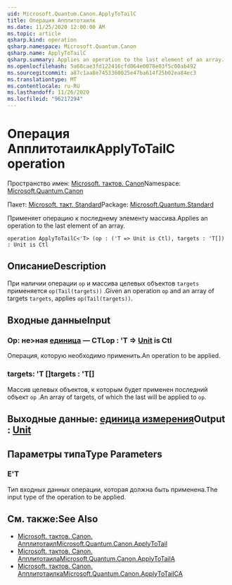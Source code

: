 ```yaml
---
uid: Microsoft.Quantum.Canon.ApplyToTailC
title: Операция Апплитотаилк
ms.date: 11/25/2020 12:00:00 AM
ms.topic: article
qsharp.kind: operation
qsharp.namespace: Microsoft.Quantum.Canon
qsharp.name: ApplyToTailC
qsharp.summary: Applies an operation to the last element of an array.
ms.openlocfilehash: 5a68cae3fd122416cfd064e0078e03f5c00ab492
ms.sourcegitcommit: a87c1aa8e7453360025e47ba614f25b02ea84ec3
ms.translationtype: MT
ms.contentlocale: ru-RU
ms.lasthandoff: 11/26/2020
ms.locfileid: "96217294"
---
```

# <a name="applytotailc-operation"></a><span data-ttu-id="a7db3-102">Операция Апплитотаилк</span><span class="sxs-lookup"><span data-stu-id="a7db3-102">ApplyToTailC operation</span></span>

<span data-ttu-id="a7db3-103">Пространство имен: [Microsoft. тактов. Canon](xref:Microsoft.Quantum.Canon)</span><span class="sxs-lookup"><span data-stu-id="a7db3-103">Namespace: [Microsoft.Quantum.Canon](xref:Microsoft.Quantum.Canon)</span></span>

<span data-ttu-id="a7db3-104">Пакет: [Microsoft. такт. Standard](https://nuget.org/packages/Microsoft.Quantum.Standard)</span><span class="sxs-lookup"><span data-stu-id="a7db3-104">Package: [Microsoft.Quantum.Standard](https://nuget.org/packages/Microsoft.Quantum.Standard)</span></span>


<span data-ttu-id="a7db3-105">Применяет операцию к последнему элементу массива.</span><span class="sxs-lookup"><span data-stu-id="a7db3-105">Applies an operation to the last element of an array.</span></span>

```qsharp
operation ApplyToTailC<'T> (op : ('T => Unit is Ctl), targets : 'T[]) : Unit is Ctl
```


## <a name="description"></a><span data-ttu-id="a7db3-106">Описание</span><span class="sxs-lookup"><span data-stu-id="a7db3-106">Description</span></span>

<span data-ttu-id="a7db3-107">При наличии операции `op` и массива целевых объектов `targets` применяется `op(Tail(targets))` .</span><span class="sxs-lookup"><span data-stu-id="a7db3-107">Given an operation `op` and an array of targets `targets`, applies `op(Tail(targets))`.</span></span>

## <a name="input"></a><span data-ttu-id="a7db3-108">Входные данные</span><span class="sxs-lookup"><span data-stu-id="a7db3-108">Input</span></span>

### <a name="op--t--unit--is-ctl"></a><span data-ttu-id="a7db3-109">Op: не>ная [единица](xref:microsoft.quantum.lang-ref.unit)  — CTL</span><span class="sxs-lookup"><span data-stu-id="a7db3-109">op : 'T => [Unit](xref:microsoft.quantum.lang-ref.unit)  is Ctl</span></span>

<span data-ttu-id="a7db3-110">Операция, которую необходимо применить.</span><span class="sxs-lookup"><span data-stu-id="a7db3-110">An operation to be applied.</span></span>


### <a name="targets--t"></a><span data-ttu-id="a7db3-111">targets: 'T []</span><span class="sxs-lookup"><span data-stu-id="a7db3-111">targets : 'T[]</span></span>

<span data-ttu-id="a7db3-112">Массив целевых объектов, к которым будет применен последний объект `op` .</span><span class="sxs-lookup"><span data-stu-id="a7db3-112">An array of targets, of which the last will be applied to `op`.</span></span>



## <a name="output--unit"></a><span data-ttu-id="a7db3-113">Выходные данные: [единица измерения](xref:microsoft.quantum.lang-ref.unit)</span><span class="sxs-lookup"><span data-stu-id="a7db3-113">Output : [Unit](xref:microsoft.quantum.lang-ref.unit)</span></span>



## <a name="type-parameters"></a><span data-ttu-id="a7db3-114">Параметры типа</span><span class="sxs-lookup"><span data-stu-id="a7db3-114">Type Parameters</span></span>

### <a name="t"></a><span data-ttu-id="a7db3-115">Е</span><span class="sxs-lookup"><span data-stu-id="a7db3-115">'T</span></span>

<span data-ttu-id="a7db3-116">Тип входных данных операции, которая должна быть применена.</span><span class="sxs-lookup"><span data-stu-id="a7db3-116">The input type of the operation to be applied.</span></span>

## <a name="see-also"></a><span data-ttu-id="a7db3-117">См. также:</span><span class="sxs-lookup"><span data-stu-id="a7db3-117">See Also</span></span>

- [<span data-ttu-id="a7db3-118">Microsoft. тактов. Canon. Апплитотаил</span><span class="sxs-lookup"><span data-stu-id="a7db3-118">Microsoft.Quantum.Canon.ApplyToTail</span></span>](xref:Microsoft.Quantum.Canon.ApplyToTail)
- [<span data-ttu-id="a7db3-119">Microsoft. тактов. Canon. Апплитотаила</span><span class="sxs-lookup"><span data-stu-id="a7db3-119">Microsoft.Quantum.Canon.ApplyToTailA</span></span>](xref:Microsoft.Quantum.Canon.ApplyToTailA)
- [<span data-ttu-id="a7db3-120">Microsoft. тактов. Canon. Апплитотаилка</span><span class="sxs-lookup"><span data-stu-id="a7db3-120">Microsoft.Quantum.Canon.ApplyToTailCA</span></span>](xref:Microsoft.Quantum.Canon.ApplyToTailCA)
